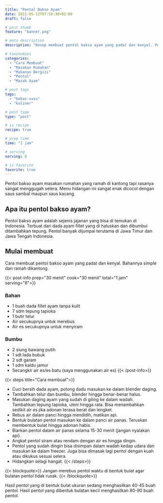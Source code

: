 ```yaml
---
title: "Pentol Bakso Ayam"
date: 2021-05-12T07:59:30+02:00
draft: false

# post thumb
feature: "banner.png"

# meta description
description: "Resep membuat pentol bakso ayam yang padat dan kenyal. Pelajari cara membuat masakan rumahan yang lezat disini."

# taxonomies
categories:
  - "Cara Membuat"
  - "Masakan Rumahan"
  - "Makanan Bergizi"
  - "Pentol"
  - "Masak Ayam"

# post tags
tags:
  - "bebas-susu"
  - "kuliner"

# post type
type: "post"

# is recipe
recipe: true

# prep time
time: "1 jam"

# serving
serving: 8

# is favorite
favorite: true
---
```

Pentol bakso ayam masakan rumahan yang ramah di kantong tapi rasanya sangat menggugah selera. Menu hidangan ini sangat enak dicocol dengan saus sambal maupun saus kacang.

## Apa itu pentol bakso ayam?

Pentol bakso ayam adalah sejenis jajanan yang bisa di temukan di Indonesia. Terbuat dari dada ayam fillet yang di haluskan dan dibumbui ditambahkan tepung. Pentol banyak dijumpai terutama di Jawa Timur dan Jawa Tengah Indonesia.

## Mulai membuat

Cara membuat pentol bakso ayam yang padat dan kenyal. Bahannya simple dan ramah dikantong.

{{< post-info prep="30 menit" cook="30 menit" total="1 jam" serving="8">}}

### Bahan

-   1 buah dada fillet ayam tanpa kulit
-   7 sdm tepung tapioka
-   1 butir telur
-   Air secukupnya untuk merebus
-   Air es secukupnya untuk menyiram

### Bumbu

-   2 siung bawang putih
-   1 sdt lada bubuk
-   2 sdt garam
-   1 sdm kaldu jamur
-   Secangkir air es/es batu (saya menggunakan air es)
{{< /post-info>}}

{{< steps title="Cara membuat">}}
-   Cuci bersih dada ayam, potong dadu masukan ke dalam blender daging.
-   Tambahkan telur dan bumbu, blender hingga benar-benar halus.
-   Masukan daging ayam yang sudah di giling ke dalam wadah. Tambahkan tepung tapioka, uleni hingga rata. Bisa menambahkan sedikit air es jika adonan terasa berat dan lengket.
-   Rebus air dalam panci hingga mendidih, matikan api.
-   Bentuk bulatan pentol masukan ke dalam panci air panas. Teruskan membentuk bulat hingga adonan habis.
-   Biarkan pentol dalam air panas selama 15-30 menit (jangan nyalakan api).
-   Angkat pentol siram atau rendam dengan air es hingga dingin.
-   Pentol yang sudah dingin bisa disimpan dalam wadah kedap udara dan masukan ke dalam freezer. Juga bisa dimasak lagi pentol dengan kuah atau dikukus sesuai selera.
-   Hidangkan selagi hangat.
{{< /steps>}}

{{< blockquote>}}
Jangan merebus pentol waktu di bentuk bulat agar bulatan pentol tidak rusak.
{{< /blockquote>}}

Hasil pentol yang di bentuk bulat ukuran sedang menghasilkan 40-45 buah pentol. Hasil pentol yang dibentuk bulatan kecil menghasilkan 80-90 buah pentol.

